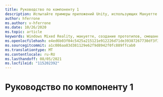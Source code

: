 ```yaml
---
title: Руководство по компоненту 1
description: Испытайте примеры приложений Unity, использующих Макуетте.
author: hferrone
ms.author: v-hferrone
ms.date: 10/26/2020
ms.topic: article
keywords: Windows Mixed Reality, макуетте, создание прототипов, смешанная реальность, виртуальная реальность, VR, MR, отзыв, центр обратной связи, ошибки
ms.openlocfilehash: e4ed6b03f04c5425a215121e912226d71de39387267730df3f32eae5e49dba56
ms.sourcegitcommit: a1c086aa83d381129e62f9d8942f0fc889ffcab0
ms.translationtype: MT
ms.contentlocale: ru-RU
ms.lasthandoff: 08/05/2021
ms.locfileid: "115202392"
---
```

# <a name="feature-1-tutorial"></a>Руководство по компоненту 1

<!-- TODO(Harrison/Stefan): Need cool header image from tutorial -->

<!-- TODO(Stefan): Create tutorial content and screenshots -->
